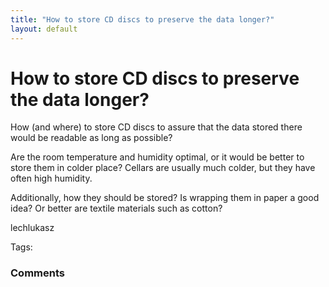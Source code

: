 ```yaml
---
title: "How to store CD discs to preserve the data longer?"
layout: default
---
```

How to store CD discs to preserve the data longer?
=====================
How (and where) to store CD discs to assure that the data stored there
would be readable as long as possible?

Are the room temperature and humidity optimal, or it would be better to
store them in colder place? Cellars are usually much colder, but they
have often high humidity.

Additionally, how they should be stored? Is wrapping them in paper a
good idea? Or better are textile materials such as cotton?

lechlukasz

Tags: <storage><cd>

### Comments ###


